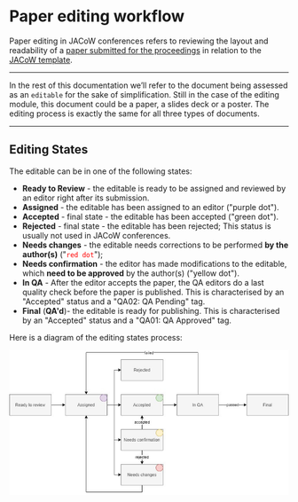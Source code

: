 # Paper editing workflow

Paper editing in JACoW conferences refers to reviewing the layout and readability of a [paper submitted for the proceedings](https://www.jacow.org/Authors/HomePage) in relation to the [JACoW template](https://github.com/JACoW-org/JACoW_Templates/raw/master/LaTeX/A4/JACoW_LaTeX_A4.pdf).

---

In the rest of this documentation we’ll refer to the document being assessed as an `editable` for the sake of simplification. Still in the case of the editing module, this document could be a paper, a slides deck or a poster. The editing process is exactly the same for all three types of documents.

---

## Editing States

The editable can be in one of the following states:

- **Ready to Review** - the editable is ready to be assigned and reviewed by an editor right after its submission.
- **Assigned** - the editable has been assigned to an editor ("purple dot").
- **Accepted** - final state - the editable has been accepted ("green dot").
- **Rejected** - final state - the editable has been rejected; This status is usually not used in JACoW conferences.
- **Needs changes** - the editable needs corrections to be performed **by the author(s)** ("<code style="color: red">red dot</code>");
- **Needs confirmation** - the editor has made modifications to the editable, which **need to be approved** by the author(s) ("yellow dot").
- **In QA** - After the editor accepts the paper, the QA editors do a last quality check before the paper is published. This is characterised by an "Accepted" status and a "QA02: QA Pending" tag.
- **Final** (**QA'd**)- the editable is ready for publishing. This is characterised by an "Accepted" status and a "QA01: QA Approved" tag.

Here is a diagram of the editing states process:

![](img/editingworkflow.jpg)
